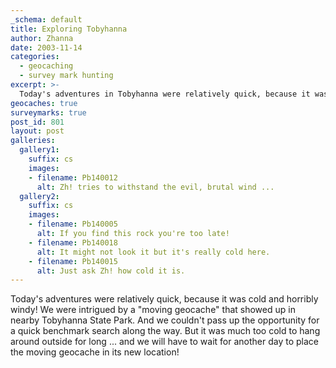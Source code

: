 ```yaml
---
_schema: default
title: Exploring Tobyhanna
author: Zhanna
date: 2003-11-14
categories:
  - geocaching
  - survey mark hunting
excerpt: >- 
  Today's adventures in Tobyhanna were relatively quick, because it was cold and horribly windy!
geocaches: true
surveymarks: true
post_id: 801
layout: post
galleries:
  gallery1:
    suffix: cs
    images:
    - filename: Pb140012
      alt: Zh! tries to withstand the evil, brutal wind ...
  gallery2:
    suffix: cs
    images:
    - filename: Pb140005
      alt: If you find this rock you're too late!
    - filename: Pb140018
      alt: It might not look it but it's really cold here.
    - filename: Pb140015
      alt: Just ask Zh! how cold it is.       
---
```


Today's adventures were relatively quick, because it was cold and horribly windy! We were intrigued by a "moving geocache" that showed up in nearby Tobyhanna State Park. And we couldn't pass up the opportunity for a quick benchmark search along the way. But it was much too cold to hang around outside for long ... and we will have to wait for another day to place the moving geocache in its new location!
